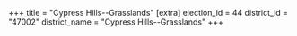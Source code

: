 +++
title = "Cypress Hills--Grasslands"
[extra]
election_id = 44
district_id = "47002"
district_name = "Cypress Hills--Grasslands"
+++
